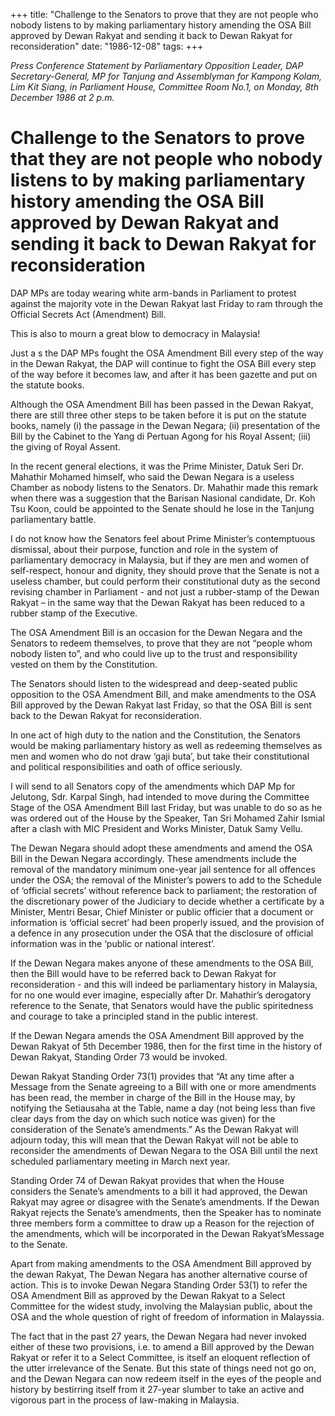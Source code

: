 +++ 
title: "Challenge to the Senators to prove that they are not people who nobody listens to by making parliamentary history amending the OSA Bill approved by Dewan Rakyat and sending it back to Dewan Rakyat for reconsideration"
date: "1986-12-08"
tags:
+++

_Press Conference Statement by Parliamentary Opposition Leader, DAP Secretary-General, MP for Tanjung and Assemblyman for Kampong Kolam, Lim Kit Siang, in Parliament House, Committee Room No.1, on Monday, 8th December 1986 at 2 p.m._

# Challenge to the Senators to prove that they are not people who nobody listens to by making parliamentary history amending the OSA Bill approved by Dewan Rakyat and sending it back to Dewan Rakyat for reconsideration

DAP MPs are today wearing white arm-bands in Parliament to protest against the  majority vote in the Dewan Rakyat last Friday to ram through the Official Secrets Act (Amendment) Bill.</u>

This is also to mourn a great blow to democracy in Malaysia!

Just a s the DAP MPs fought the OSA Amendment Bill every step of the way in the Dewan Rakyat, the DAP will continue to fight the OSA Bill every step of the way before it becomes law, and after it has been gazette and put on the statute books.

Although the OSA Amendment Bill has been passed in the Dewan Rakyat, there are still three other steps to be taken before it is put on the statute books, namely (i) the passage in the Dewan Negara; (ii) presentation of the Bill by the Cabinet to the Yang di Pertuan Agong for his Royal Assent; (iii) the giving of Royal Assent.

In the recent general elections, it was the Prime Minister, Datuk Seri Dr. Mahathir Mohamed himself, who said the Dewan Negara is a useless Chamber as nobody listens to the Senators. Dr. Mahathir made this remark when there was a suggestion that the Barisan Nasional candidate, Dr. Koh Tsu Koon, could be appointed to the Senate should he lose in the Tanjung parliamentary battle.

I do not know how the Senators feel about Prime Minister’s contemptuous dismissal, about their purpose, function and role in the system of parliamentary democracy in Malaysia, but if they are men and women of self-respect, honour and dignity, they should prove that the Senate is not a useless chamber, but could perform their constitutional duty as the second revising chamber in Parliament -  and not just a rubber-stamp of the Dewan Rakyat – in the same way that the Dewan Rakyat has been reduced to a rubber stamp of the Executive.

The OSA Amendment Bill is an occasion for the Dewan Negara and the Senators to redeem themselves, to prove that they are not “people whom nobody listen to”, and who could live up to the trust and responsibility vested on them by the Constitution.

The Senators should listen to the widespread and deep-seated public opposition to the OSA Amendment Bill, and make amendments to the OSA Bill approved by the Dewan Rakyat last Friday, so that the OSA Bill is sent back to the Dewan Rakyat for reconsideration.

In one act of high duty to the nation and the Constitution, the Senators would be making parliamentary history as well as redeeming themselves as men and women who do not draw ‘gaji buta’, but take their constitutional and political responsibilities and oath of office seriously.

I will send to all Senators copy of the amendments which DAP Mp for Jelutong, Sdr. Karpal Singh, had intended to move during the Committee Stage of the OSA Amendment Bill last Friday, but was unable to do so as he was ordered out of the House by the Speaker, Tan Sri Mohamed Zahir Ismial after a clash with MIC President and Works Minister, Datuk Samy Vellu.

The Dewan Negara should adopt these amendments and amend the OSA Bill in the Dewan Negara accordingly. These amendments include the removal of the mandatory minimum one-year jail sentence for all offences under the OSA; the removal of the Minister’s powers to add to the Schedule of ‘official secrets’ without reference back to parliament; the restoration of the discretionary power of the Judiciary to decide whether a certificate by a Minister, Mentri Besar, Chief Minister or public officier that a document or information is ‘official secret’ had been properly issued, and the provision of a defence in any prosecution under the OSA that the disclosure of official information was in the ‘public or national interest’.

If the Dewan Negara makes anyone of these amendments to the OSA Bill, then the Bill would have to be referred back to Dewan Rakyat for reconsideration - and this will indeed be parliamentary history in Malaysia, for no one would ever imagine, especially after Dr. Mahathir’s derogatory reference to the Senate, that Senators would have the public spiritedness and courage to take a principled stand in the public interest.

If the Dewan Negara amends the OSA Amendment Bill approved by the Dewan Rakyat of 5th December 1986, then for the first time in the history of Dewan Rakyat, Standing Order 73 would be invoked.

Dewan Rakyat Standing Order 73(1) provides that “At any time after a Message from the Senate agreeing to a Bill with one or more amendments has been read, the member in charge of the Bill in the House may, by notifying the Setiausaha at the Table, name a day (not being less than five clear days from the day on which such notice was given) for the consideration of the Senate’s amendments.”
As the Dewan Rakyat will adjourn today, this will mean that the Dewan Rakyat will not be able to reconsider the amendments of Dewan Negara to the OSA Bill until the next scheduled parliamentary meeting in March next year.

Standing Order 74 of Dewan Rakyat provides that when the House considers the Senate’s amendments to a bill it had approved, the Dewan Rakyat may agree or disagree with the Senate’s amendments. If the Dewan Rakyat rejects the Senate’s amendments, then the Speaker has to nominate three members form a committee to draw up a Reason for the rejection of the amendments, which will be incorporated in the Dewan Rakyat’sMessage to the Senate.

Apart from making amendments to the OSA Amendment Bill approved by the dewan Rakyat, The Dewan Negara has another alternative course of action. This is to invoke Dewan Negara Standing Order 53(1) to refer the OSA Amendment Bill as approved by the Dewan Rakyat to a Select Committee for the widest study, involving the Malaysian public, about the OSA and the whole question of right of freedom of information in Malayssia.

The fact that in the past 27 years, the Dewan Negara had never invoked either of these two provisions, i.e. to amend a Bill approved by the Dewan Rakyat or refer it to a Select Committee, is itself an eloquent reflection of the utter irrelevance of the Senate. But this state of things need not go on, and the Dewan Negara can now redeem itself in the eyes of the people and history by bestirring itself from it 27-year slumber to take an active and vigorous part in the process of law-making in Malaysia.
 
